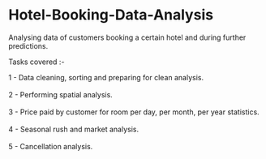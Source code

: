 # Hotel-Booking-Data-Analysis
Analysing data of customers booking a certain hotel and during further predictions.

Tasks covered :- 

1 - Data cleaning, sorting and preparing for clean analysis. <br><br>
2 - Performing spatial analysis. <br><br>
3 - Price paid by customer for room per day, per month, per year statistics. <br><br>
4 - Seasonal rush and market analysis. <br><br>
5 - Cancellation analysis. <br><br>
